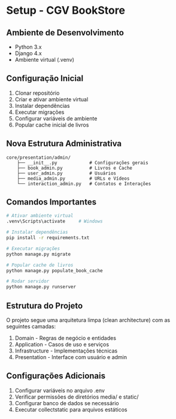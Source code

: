 # Setup - CGV BookStore

## Ambiente de Desenvolvimento
- Python 3.x
- Django 4.x
- Ambiente virtual (.venv)

## Configuração Inicial
1. Clonar repositório
2. Criar e ativar ambiente virtual
3. Instalar dependências
4. Executar migrações
5. Configurar variáveis de ambiente
6. Popular cache inicial de livros

## Nova Estrutura Administrativa
```
core/presentation/admin/
    ├── __init__.py            # Configurações gerais
    ├── book_admin.py          # Livros e Cache
    ├── user_admin.py          # Usuários
    ├── media_admin.py         # URLs e Vídeos
    └── interaction_admin.py   # Contatos e Interações
```

## Comandos Importantes
```bash
# Ativar ambiente virtual
.venv\Scripts\activate     # Windows

# Instalar dependências
pip install -r requirements.txt

# Executar migrações
python manage.py migrate

# Popular cache de livros
python manage.py populate_book_cache

# Rodar servidor
python manage.py runserver
```

## Estrutura do Projeto
O projeto segue uma arquitetura limpa (clean architecture) com as seguintes camadas:

1. Domain - Regras de negócio e entidades
2. Application - Casos de uso e serviços
3. Infrastructure - Implementações técnicas
4. Presentation - Interface com usuário e admin

## Configurações Adicionais
1. Configurar variáveis no arquivo .env
2. Verificar permissões de diretórios media/ e static/
3. Configurar banco de dados se necessário
4. Executar collectstatic para arquivos estáticos